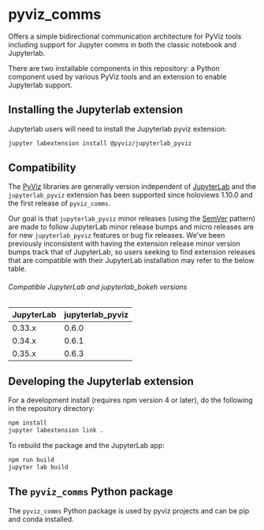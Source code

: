 # pyviz_comms

Offers a simple bidirectional communication architecture for PyViz tools
including support for Jupyter comms in both the classic notebook and
Jupyterlab.

There are two installable components in this repository: a Python
component used by various PyViz tools and an extension to enable
Jupyterlab support.

## Installing the Jupyterlab extension

Jupyterlab users will need to install the Jupyterlab pyviz extension:

```bash
jupyter labextension install @pyviz/jupyterlab_pyviz
```

## Compatibility

The [PyViz](https://github.com/pyviz/pyviz) libraries are generally version independent of
[JupyterLab](https://github.com/jupyterlab/jupyterlab) and the ``jupyterlab_pyviz`` extension
has been supported since holoviews 1.10.0 and the first release of ``pyviz_comms``.

Our goal is that ``jupyterlab_pyviz`` minor releases (using the [SemVer](https://semver.org/) pattern) are
made to follow JupyterLab minor release bumps and micro releases are for new ``jupyterlab_pyviz`` features
or bug fix releases. We've been previously inconsistent with having the extension release minor version bumps
track that of JupyterLab, so users seeking to find extension releases that are compatible with their JupyterLab
installation may refer to the below table.

###### Compatible JupyterLab and jupyterlab_bokeh versions

| JupyterLab    | jupyterlab_pyviz |
| ------------- | ---------------- |
| 0.33.x        | 0.6.0            |
| 0.34.x        | 0.6.1            |
| 0.35.x        | 0.6.3            |

## Developing the Jupyterlab extension

For a development install (requires npm version 4 or later), do the following in the repository directory:

```bash
npm install
jupyter labextension link .
```

To rebuild the package and the JupyterLab app:

```bash
npm run build
jupyter lab build
```

## The ``pyviz_comms`` Python package

The ``pyviz_comms`` Python package is used by pyviz projects and can be
pip and conda installed.
